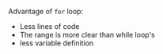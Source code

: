 Advantage of `for` loop:
+ Less lines of code
+ The range is more clear than while loop's
+ less variable definition 

